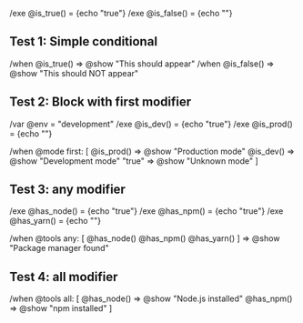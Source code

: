 /exe @is_true() = {echo "true"}
/exe @is_false() = {echo ""}

## Test 1: Simple conditional
/when @is_true() => @show "This should appear"
/when @is_false() => @show "This should NOT appear"

## Test 2: Block with first modifier
/var @env = "development"
/exe @is_dev() = {echo "true"}
/exe @is_prod() = {echo ""}

/when @mode first: [
  @is_prod() => @show "Production mode"
  @is_dev() => @show "Development mode"
  "true" => @show "Unknown mode"
]

## Test 3: any modifier
/exe @has_node() = {echo "true"}
/exe @has_npm() = {echo "true"}
/exe @has_yarn() = {echo ""}

/when @tools any: [
  @has_node()
  @has_npm()
  @has_yarn()
] => @show "Package manager found"

## Test 4: all modifier
/when @tools all: [
  @has_node() => @show "Node.js installed"
  @has_npm() => @show "npm installed"
]